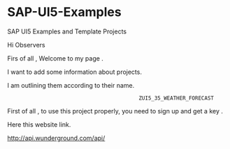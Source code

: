 # SAP-UI5-Examples
SAP UI5 Examples and Template Projects


Hi Observers

Firs of all , Welcome to my page . 

I want to add some information about projects.

I am outlining them according to their name. 

                                              ZUI5_35_WEATHER_FORECAST

First of all , to use this project properly, you need to sign up and get a key .

Here this website link.

http://api.wunderground.com/api/



